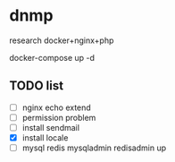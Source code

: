 # dnmp
research docker+nginx+php

docker-compose up -d

## TODO list


- [ ]  nginx echo extend
- [ ]  permission problem
- [ ]  install sendmail
- [x]  install locale
- [ ]  mysql redis mysqladmin redisadmin up
